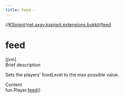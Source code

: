 ```yaml
---
title: feed -
---
```

//[KSpigot](../index.md)/[net.axay.kspigot.extensions.bukkit](index.md)/[feed](feed.md)



# feed  
[jvm]  
Brief description  


Sets the players' foodLevel to the max possible value.

  
Content  
fun Player.[feed](feed.md)()  



